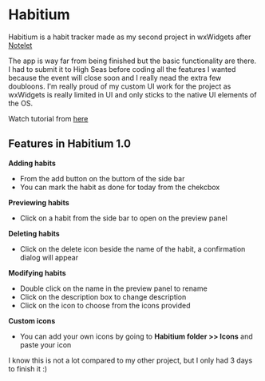 # Habitium
Habitium is a habit tracker made as my second project in wxWidgets after [Notelet](https://github.com/AdamLotfalla/Notelet) 

The app is way far from being finished but the basic functionality are there. I had to submit it to High Seas before coding all the features I wanted because the event will close soon and I really nead the extra few doubloons. 
I'm really proud of my custom UI work for the project as wxWidgets is really limited in UI and only sticks to the native UI elements of the OS.

Watch tutorial from [here]()

## Features in Habitium 1.0
**Adding habits**
- From the add button on the buttom of the side bar
- You can mark the habit as done for today from the chekcbox

**Previewing habits**
- Click on a habit from the side bar to open on the preview panel

**Deleting habits**
- Click on the delete icon beside the name of the habit, a confirmation dialog will appear

**Modifying habits**
- Double click on the name in the preview panel to rename
- Click on the description box to change description
- Click on the icon to choose from the icons provided

**Custom icons**
- You can add your own icons by going to **Habitium folder >> Icons** and paste your icon


I know this is not a lot compared to my other project, but I only had 3 days to finish it :)
